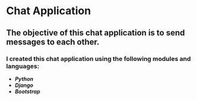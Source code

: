 # Chat Application

## The objective of this chat application is to send messages to each other.

### I created this chat application using the following modules and languages:

 - ***Python***
 - ***Django***
 - ***Bootstrap***
